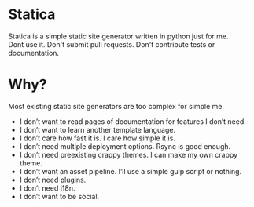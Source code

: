 # Statica

Statica is a simple static site generator written in python just for me.  
Dont use it.  Don't submit pull requests.  Don't contribute tests or documentation.


# Why?

Most existing static site generators are too complex for simple me.

* I don’t want to read pages of documentation for features I don’t need.
* I don’t want to learn another template language.
* I don’t care how fast it is.  I care how simple it is.
* I don’t need multiple deployment options.  Rsync is good enough.
* I don’t need preexisting crappy themes.  I can make my own crappy theme.
* I don’t want an asset pipeline. I’ll use a simple gulp script or nothing.
* I don’t need plugins.
* I don’t need i18n.
* I don’t want to be social.